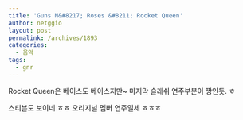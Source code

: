 ```yaml
---
title: 'Guns N&#8217; Roses &#8211; Rocket Queen'
author: netggio
layout: post
permalink: /archives/1893
categories:
  - 음악
tags:
  - gnr
---
```

  
  
Rocket Queen은 베이스도 베이스지만~ 마지막 슬래쉬 연주부분이 짱인듯. ㅎ  
  
스티븐도 보이네 ㅎㅎ 오리지널 멤버 연주일세 ㅎㅎㅎ